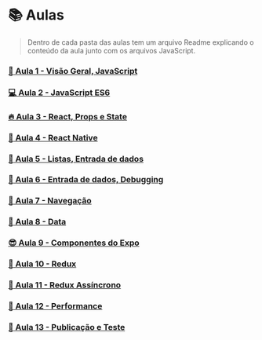 # :books: Aulas

> Dentro de cada pasta das aulas tem um arquivo Readme explicando o conteúdo da aula junto com os arquivos JavaScript.
 
### [:rocket: Aula 1 - Visão Geral, JavaScript](https://github.com/Luuck4s/CS50/tree/master/MobileReactNative/Aulas/Aula_1)

### [:computer: Aula 2 - JavaScript ES6](https://github.com/Luuck4s/CS50/tree/master/MobileReactNative/Aulas/Aula_2)

### [:fire: Aula 3 - React, Props e State](https://github.com/Luuck4s/CS50/tree/master/MobileReactNative/Aulas/Aula_3)

### [:satellite: Aula 4 - React Native](https://github.com/Luuck4s/CS50/tree/master/MobileReactNative/Aulas/Aula_4)

### [:dizzy: Aula 5 - Listas, Entrada de dados](https://github.com/Luuck4s/CS50/tree/master/MobileReactNative/Aulas/Aula_5)

### [:bug: Aula 6 - Entrada de dados, Debugging](https://github.com/Luuck4s/CS50/tree/master/MobileReactNative/Aulas/Aula_6)

### [:seat: Aula 7 - Navegação](https://github.com/Luuck4s/CS50/tree/master/MobileReactNative/Aulas/Aula_7)

### [:moyai: Aula 8 - Data](https://github.com/Luuck4s/CS50/tree/master/MobileReactNative/Aulas/Aula_8)

### [:sunglasses: Aula 9 - Componentes do Expo](https://github.com/Luuck4s/CS50/tree/master/MobileReactNative/Aulas/Aula_9)

### [:space_invader: Aula 10 - Redux](https://github.com/Luuck4s/CS50/tree/master/MobileReactNative/Aulas/Aula_10)

### [:crystal_ball: Aula 11 - Redux Assíncrono](https://github.com/Luuck4s/CS50/tree/master/MobileReactNative/Aulas/Aula_11)

### [:stars: Aula 12 - Performance ](https://github.com/Luuck4s/CS50/tree/master/MobileReactNative/Aulas/Aula_12)

### [:iphone: Aula 13 - Publicação e Teste](https://github.com/Luuck4s/CS50/tree/master/MobileReactNative/Aulas/Aula_13)